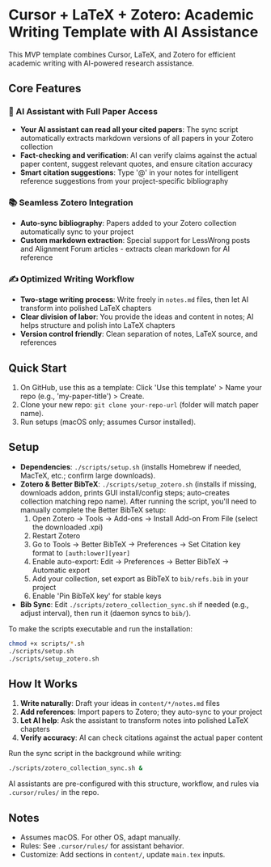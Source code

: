 # Cursor + LaTeX + Zotero: Academic Writing Template with AI Assistance

This MVP template combines Cursor, LaTeX, and Zotero for efficient academic writing with AI-powered research assistance.

## Core Features

### 🤖 AI Assistant with Full Paper Access
- **Your AI assistant can read all your cited papers**: The sync script automatically extracts markdown versions of all papers in your Zotero collection
- **Fact-checking and verification**: AI can verify claims against the actual paper content, suggest relevant quotes, and ensure citation accuracy
- **Smart citation suggestions**: Type '@' in your notes for intelligent reference suggestions from your project-specific bibliography

### 📚 Seamless Zotero Integration
- **Auto-sync bibliography**: Papers added to your Zotero collection automatically sync to your project
- **Custom markdown extraction**: Special support for LessWrong posts and Alignment Forum articles - extracts clean markdown for AI reference
### ✍️ Optimized Writing Workflow
- **Two-stage writing process**: Write freely in `notes.md` files, then let AI transform into polished LaTeX chapters
- **Clear division of labor**: You provide the ideas and content in notes; AI helps structure and polish into LaTeX chapters
- **Version control friendly**: Clean separation of notes, LaTeX source, and references

## Quick Start
1. On GitHub, use this as a template: Click 'Use this template' > Name your repo (e.g., 'my-paper-title') > Create.
2. Clone your new repo: `git clone your-repo-url` (folder will match paper name).
3. Run setups (macOS only; assumes Cursor installed).

## Setup
- **Dependencies**: `./scripts/setup.sh` (installs Homebrew if needed, MacTeX, etc.; confirm large downloads).
- **Zotero & Better BibTeX**: `./scripts/setup_zotero.sh` (installs if missing, downloads addon, prints GUI install/config steps; auto-creates collection matching repo name). After running the script, you'll need to manually complete the Better BibTeX setup:
  1. Open Zotero → Tools → Add-ons → Install Add-on From File (select the downloaded .xpi)
  2. Restart Zotero
  3. Go to Tools → Better BibTeX → Preferences → Set Citation key format to `[auth:lower][year]`
  4. Enable auto-export: Edit → Preferences → Better BibTeX → Automatic export
  5. Add your collection, set export as BibTeX to `bib/refs.bib` in your project
  6. Enable 'Pin BibTeX key' for stable keys
- **Bib Sync**: Edit `./scripts/zotero_collection_sync.sh` if needed (e.g., adjust interval), then run it (daemon syncs to `bib/`).

To make the scripts executable and run the installation:

```bash
chmod +x scripts/*.sh
./scripts/setup.sh
./scripts/setup_zotero.sh
```

## How It Works

1. **Write naturally**: Draft your ideas in `content/*/notes.md` files
2. **Add references**: Import papers to Zotero; they auto-sync to your project
3. **Let AI help**: Ask the assistant to transform notes into polished LaTeX chapters
4. **Verify accuracy**: AI can check citations against the actual paper content

Run the sync script in the background while writing:

```bash
./scripts/zotero_collection_sync.sh &
```

AI assistants are pre-configured with this structure, workflow, and rules via `.cursor/rules/` in the repo.

## Notes
- Assumes macOS. For other OS, adapt manually.
- Rules: See `.cursor/rules/` for assistant behavior.
- Customize: Add sections in `content/`, update `main.tex` inputs. 
